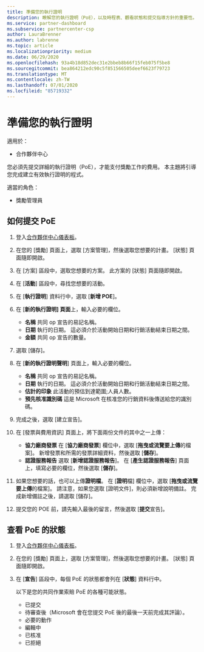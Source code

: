 ```yaml
---
title: 準備您的執行證明
description: 瞭解您的執行證明（PoE），以及時程表、觀看狀態和提交指導方針的重要性。
ms.service: partner-dashboard
ms.subservice: partnercenter-csp
author: LauraBrenner
ms.author: labrenne
ms.topic: article
ms.localizationpriority: medium
ms.date: 06/29/2020
ms.openlocfilehash: 93a4b18d852dec31e2bbeb8b66f15feb075f5be8
ms.sourcegitcommit: bea864212edc90c5f851566505deef6623f79723
ms.translationtype: MT
ms.contentlocale: zh-TW
ms.lasthandoff: 07/01/2020
ms.locfileid: "85719332"
---
```

# <a name="prepare-your-proof-of-execution"></a>準備您的執行證明

適用於：

- 合作夥伴中心

您必須先提交詳細的執行證明（PoE），才能支付獎勵工作的費用。 本主題將引導您完成建立有效執行證明的程式。

適當的角色：

- 獎勵管理員

## <a name="how-to-submit-a-poe"></a>如何提交 PoE

1. 登入[合作夥伴中心儀表板](https://partner.microsoft.com/dashboard/)。

2. 在您的 [獎勵] 頁面上，選取 [方案管理]，然後選取您想要的計畫。 [狀態] 頁面隨即開啟。

3. 在 [方案] 區段中，選取您想要的方案。 此方案的 [狀態] 頁面隨即開啟。

4. 在 [**活動**] 區段中，尋找您想要的活動。

5. 在 [**執行證明**] 資料行中，選取 [**新增 POE**]。

6. 在 [**新的執行證明] 頁面**上，輸入必要的欄位。

   - **名稱** 共同 op 宣告的易記名稱。
   - **日期** 執行的日期。 這必須介於活動開始日期和行銷活動結束日期之間。
   - **金額** 共同 op 宣告的數量。

7. 選取 [儲存]。

8. 在 [**新的執行證明聲明**] 頁面上，輸入必要的欄位。

   - **名稱** 共同 op 宣告的易記名稱。
   - **日期** 執行的日期。 這必須介於活動開始日期和行銷活動結束日期之間。
   - **估計的印象**  此活動的預估到達範圍;人員人數。
   - **預先核准識別碼**  這是 Microsoft 在核准您的行銷資料後傳送給您的識別碼。

9. 完成之後，選取 [建立宣告]。

10. 在 [發票與費用資訊] 頁面上，將下面兩份文件的其中之一上傳：
    - **協力廠商發票** 在 [**協力廠商發票**] 欄位中，選取 [**拖曳或流覽要上傳**的檔案]。 新增發票和所需的發票詳細資料，然後選取 [**儲存**]。
    - **認證服務報告** 選取 [**新增認證服務報告**]。 在 [**產生認證服務報告**] 頁面上，填寫必要的欄位，然後選取 [**儲存**]。

11. 如果您想要的話，也可以上傳**證明檔**。 在 [**證明**檔] 欄位中，選取 [**拖曳或流覽要上傳**的檔案]。 請注意，如果您選取 [證明文件]，則必須新增說明備註。 完成新增備註之後，請選取 [儲存]。

12. 提交您的 POE 前，請先輸入最後的留言，然後選取 [**提交**宣告]。

## <a name="view-the-status-of-a-poe"></a>查看 PoE 的狀態

1. 登入[合作夥伴中心儀表板](https://partner.microsoft.com/dashboard/)。

2. 在您的 [獎勵] 頁面上，選取 [方案管理]，然後選取您想要的計畫。 [狀態] 頁面隨即開啟。

3. 在 [**宣告**] 區段中，每個 PoE 的狀態都會列在 [**狀態**] 資料行中。

   以下是您的共同作業索賠 PoE 的各種可能狀態。

   - 已提交
   - 待審查後（Microsoft 會在您提交 PoE 後的最後一天前完成其評論）。
   - 必要的動作
   - 編輯中
   - 已核准
   - 已拒絕
